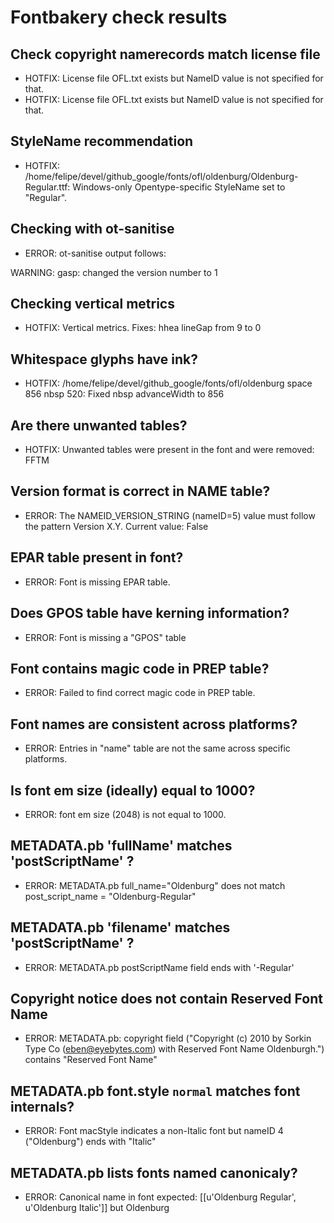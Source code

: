 # Fontbakery check results
## Check copyright namerecords match license file
* HOTFIX: License file OFL.txt exists but NameID value is not specified for that.
* HOTFIX: License file OFL.txt exists but NameID value is not specified for that.

## StyleName recommendation
* HOTFIX: /home/felipe/devel/github_google/fonts/ofl/oldenburg/Oldenburg-Regular.ttf: Windows-only Opentype-specific StyleName set to "Regular".

## Checking with ot-sanitise
* ERROR: ot-sanitise output follows:

WARNING: gasp: changed the version number to 1



## Checking vertical metrics
* HOTFIX: Vertical metrics. Fixes: hhea lineGap from 9 to 0

## Whitespace glyphs have ink?
* HOTFIX: /home/felipe/devel/github_google/fonts/ofl/oldenburg space 856 nbsp 520: Fixed nbsp advanceWidth to 856

## Are there unwanted tables?
* HOTFIX: Unwanted tables were present in the font and were removed: FFTM

## Version format is correct in NAME table?
* ERROR: The NAMEID_VERSION_STRING (nameID=5) value must follow the pattern Version X.Y. Current value: False

## EPAR table present in font?
* ERROR: Font is missing EPAR table.

## Does GPOS table have kerning information?
* ERROR: Font is missing a "GPOS" table

## Font contains magic code in PREP table?
* ERROR: Failed to find correct magic code in PREP table.

## Font names are consistent across platforms?
* ERROR: Entries in "name" table are not the same across specific platforms.

## Is font em size (ideally) equal to 1000?
* ERROR: font em size (2048) is not equal to 1000.

## METADATA.pb 'fullName' matches 'postScriptName' ?
* ERROR: METADATA.pb full_name="Oldenburg" does not match post_script_name = "Oldenburg-Regular"

## METADATA.pb 'filename' matches 'postScriptName' ?
* ERROR: METADATA.pb postScriptName field ends with '-Regular'

## Copyright notice does not contain Reserved Font Name
* ERROR: METADATA.pb: copyright field ("Copyright (c) 2010 by Sorkin Type Co (eben@eyebytes.com) with Reserved Font Name Oldenburgh.") contains "Reserved Font Name"

## METADATA.pb font.style `normal` matches font internals?
* ERROR: Font macStyle indicates a non-Italic font but nameID 4 ("Oldenburg") ends with "Italic"

## METADATA.pb lists fonts named canonicaly?
* ERROR: Canonical name in font expected: [[u'Oldenburg Regular', u'Oldenburg Italic']] but Oldenburg

